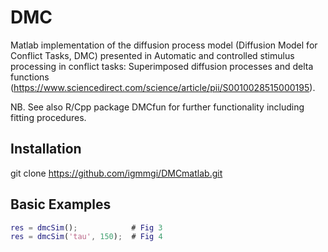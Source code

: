  # DMC 

Matlab implementation of the diffusion process model (Diffusion Model
for Conflict Tasks, DMC) presented in Automatic and controlled stimulus
processing in conflict tasks: Superimposed diffusion processes and delta
functions
(https://www.sciencedirect.com/science/article/pii/S0010028515000195). 

NB. See also R/Cpp package DMCfun for further functionality including fitting
procedures.

## Installation
git clone https://github.com/igmmgi/DMCmatlab.git

## Basic Examples
```matlab
res = dmcSim();            # Fig 3
res = dmcSim('tau', 150);  # Fig 4
```

